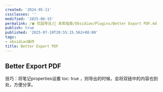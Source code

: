 ```yaml
---
created: '2024-05-11'
cssclasses: ''
modified: '2025-06-15'
permalink: /🍀 花园导览/🧰 本库指南/Obsidian/Plugins/Better Export PDF.md
publish: true
published: '2025-07-10T20:55:15.562+08:00'
tags:
- obsidian插件
title: Better Export PDF
---
```

## Better Export PDF

技巧：将笔记properties设置 toc: true ，则导出的时候，会将双链中的内容也到处，方便分享。
